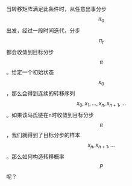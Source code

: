 当转移矩阵满足此条件时，从任意出事分步$$\pi_0$$出发，经过一段时间迭代，分步$$\pi_t$$都会收敛到目标分步$$\pi$$。给定一个初始状态$$x_0$$，那么会得到连续的转移序列$$x_0,x_1,...,x_n,x_{n+1},...$$。如果该马氏链在n时收敛到目标分步$$\pi$$，我们就得到了目标分步的样本$$x_n,x_{n+1},...$$。那么如何构造转移概率$$P$$呢？

